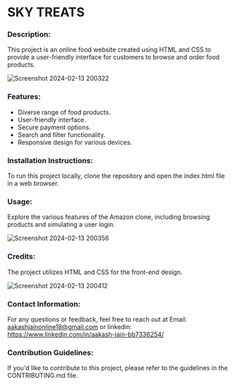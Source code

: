 # SKY TREATS
### Description: 
This project is an online food website created using HTML and CSS to provide a user-friendly interface for customers to browse and order food products.


![Screenshot 2024-02-13 200322](https://github.com/aakasshhh/Food-App/assets/118706951/a6d30f51-3768-4130-a3f2-32466abfd090)


### Features:
- Diverse range of food products.
- User-friendly interface.
- Secure payment options.
- Search and filter functionality.
- Responsive design for various devices.


### Installation Instructions: 
To run this project locally, clone the repository and open the index.html file in a web browser.


### Usage: 
Explore the various features of the Amazon clone, including browsing products and simulating a user login. 


![Screenshot 2024-02-13 200356](https://github.com/aakasshhh/Food-App/assets/118706951/3016dfce-5628-4bf2-85cc-cd8736aa5bf2)


### Credits:
The project utilizes HTML and CSS for the front-end design.


![Screenshot 2024-02-13 200412](https://github.com/aakasshhh/Food-App/assets/118706951/67dd541e-c3cd-4c69-8deb-69369df7a739)

### Contact Information: 
For any questions or feedback, feel free to reach out at Email: aakashjainonline18@gmail.com or linkedin: https://www.linkedin.com/in/aakash-jain-bb7336254/

### Contribution Guidelines: 
If you'd like to contribute to this project, please refer to the guidelines in the CONTRIBUTING.md file.
